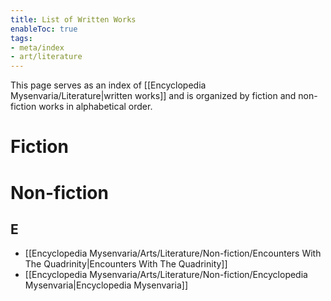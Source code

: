 ```yaml
---
title: List of Written Works
enableToc: true
tags:
- meta/index
- art/literature
---
```


This page serves as an index of [[Encyclopedia Mysenvaria/Literature|written works]] and is organized by fiction and non-fiction works in alphabetical order.

# Fiction

# Non-fiction
## E
- [[Encyclopedia Mysenvaria/Arts/Literature/Non-fiction/Encounters With The Quadrinity|Encounters With The Quadrinity]]
- [[Encyclopedia Mysenvaria/Arts/Literature/Non-fiction/Encyclopedia Mysenvaria|Encyclopedia Mysenvaria]]
